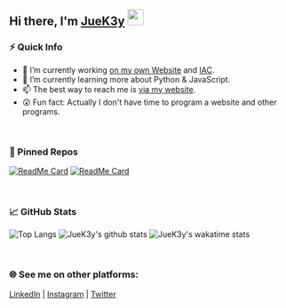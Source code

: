 ## Hi there,  I'm [JueK3y](https://juek3y.com) <img src="https://github.com/TheDudeThatCode/TheDudeThatCode/blob/master/Assets/Hi.gif" width="29px">


### ⚡ Quick Info
- 🔭 I’m currently working [on my own Website](https://juek3y.com) and [IAC](https://github.com/JueK3y/Instagram-automated-commenting).
- 🌱 I’m currently learning more about Python & JavaScript.
- 📫 The best way to reach me is [via my website](https://juek3y.com/de/contact).
- 😲 Fun fact: Actually I don't have time to program a website and other programs.
<br>

### 📌 Pinned Repos
[![ReadMe Card](https://github-readme-stats.vercel.app/api/pin/?username=JueK3y&repo=juek3y.com&show_icons=true&theme=tokyonight)](https://github.com/JueK3y/juek3y.com)
[![ReadMe Card](https://github-readme-stats.vercel.app/api/pin/?username=JueK3y&repo=Instagram-automated-commenting&show_icons=true&theme=tokyonight)](https://github.com/JueK3y/Instagram-automated-commenting)

<br>

### 📈 GitHub Stats
![Top Langs](https://github-readme-stats.vercel.app/api/top-langs/?username=JueK3y&hide=SCSS,Less&show_icons=true&theme=tokyonight)
![JueK3y's github stats](https://github-readme-stats.vercel.app/api?username=JueK3y&show_icons=true&theme=tokyonight)
![JueK3y's wakatime stats](https://github-readme-stats.vercel.app/api/wakatime?username=@JueK3y&layout=compact&show_icons=true&theme=tokyonight)

<br>

### 🌐 See me on other platforms:
[LinkedIn](https://www.linkedin.com/in/julian-kennedy-907394200) | [Instagram](https://www.instagram.com/jueK3y/) | [Twitter](https://twitter.com/juek3y)
<!-- [<img align="left" alt="JueK3y.com" width="22px" src="https://raw.githubusercontent.com/iconic/open-iconic/master/svg/globe.svg" />][website]
[<img align="left" alt="JueK3y | Twitter" width="22px" src="https://cdn.jsdelivr.net/npm/simple-icons@v3/icons/twitter.svg" />][twitter]
[<img align="left" alt="JueK3y | LinkedIn" width="22px" src="https://cdn.jsdelivr.net/npm/simple-icons@v3/icons/linkedin.svg" />][linkedin] -->
